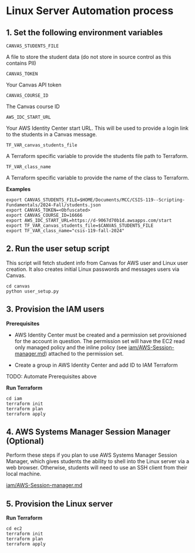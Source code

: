 # Linux Server Automation process

## 1. Set the following environment variables

`CANVAS_STUDENTS_FILE`

A file to store the student data (do not store in source control as this contains PII)

`CANVAS_TOKEN`

Your Canvas API token

`CANVAS_COURSE_ID`

The Canvas course ID

`AWS_IDC_START_URL`

Your AWS Identity Center start URL. This will be used to provide a login link to the students in a Canvas message.

`TF_VAR_canvas_students_file`

A Terraform specific variable to provide the students file path to Terraform. 

`TF_VAR_class_name`

A Terraform specific variable to provide the name of the class to Terraform.

**Examples**

```
export CANVAS_STUDENTS_FILE=$HOME/Documents/MCC/CSIS-119--Scripting-Fundamentals/2024-Fall/students.json
export CANVAS_TOKEN=<Obfuscated>
export CANVAS_COURSE_ID=16666
export AWS_IDC_START_URL=https://d-9067d70b1d.awsapps.com/start
export TF_VAR_canvas_students_file=$CANVAS_STUDENTS_FILE
export TF_VAR_class_name="csis-119-fall-2024"
```


## 2. Run the user setup script

This script will fetch student info from Canvas for AWS user and Linux user creation. It also creates initial Linux passwords and messages users via Canvas.

```
cd canvas
python user_setup.py
```


## 3. Provision the IAM users

**Prerequisites**

- AWS Identity Center must be created and a permission set provisioned for the account in question. The permission set will have the EC2 read only managed policy and the inline policy (see [iam/AWS-Session-manager.md](iam/AWS-Session-manager.md)) attached to the permission set. 

- Create a group in AWS Identity Center and add ID to IAM Terraform

TODO: Automate Prerequisites above

**Run Terraform**

```
cd iam
terraform init
terraform plan
terraform apply
```


## 4. AWS Systems Manager Session Manager (Optional) 

Perform these steps if you plan to use AWS Systems Manager Session Manager, which gives students the ability to shell into the Linux server via a web browser. Otherwise, students will need to use an SSH client from their local machine.

[iam/AWS-Session-manager.md](iam/AWS-Session-manager.md)


## 5. Provision the Linux server

**Run Terraform**

```
cd ec2
terraform init
terraform plan
terraform apply
```
